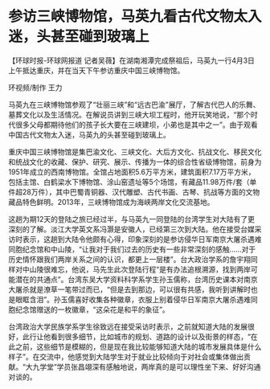 # 参访三峡博物馆，马英九看古代文物太入迷，头甚至碰到玻璃上

【环球时报-环球网报道 记者吴薇】在湖南湘潭完成祭祖后，马英九一行4月3日上午抵达重庆，并在当天下午参访重庆中国三峡博物馆。

环视频/制作 王力

马英九在三峡博物馆参观了“壮丽三峡”和“远古巴渝”展厅，了解古代巴人的乐舞、墓葬文化以及生活情况。在解说员讲到三峡大坝工程时，他开玩笑地说，“那个时代很多父母都期待他们的孩子长大要在三峡建坝，小弟也是其中之一”。由于观看中国古代文物太入迷，马英九的头甚至碰到玻璃上。

重庆中国三峡博物馆是集巴渝文化、三峡文化、大后方文化、抗战文化、移民文化和统战文化的收藏、保护、研究、展示、传播为一体的综合性省级博物馆，前身为1951年成立的西南博物馆。全馆占地面积5.6万平方米，建筑面积7.17万平方米，包括主馆、白鹤梁水下博物馆、涂山窑遗址等5个场馆，有藏品11.98万件/套（单件超28万件），其中巴蜀青铜器、汉代雕塑、古代书画、古琴、抗战等方面的文物藏品特色鲜明。2013年，三峡博物馆成为海峡两岸文化交流基地。

这趟为期12天的登陆之旅已经过半，与马英九一同登陆的台湾学生对大陆有了更深刻的了解。淡江大学英文系冯灏是安徽人，已经第三次到大陆。他在接受台媒采访时表示，这趟到大陆令他颇有心得，印象深刻的是参访侵华日军南京大屠杀遇难同胞纪念馆和中山陵，“让我对于我们过去的历史有一些非常深刻的感触……对于历史情怀跟我们两岸关系之间的认识，都更上一层楼”。台大政治学系的詹宇翔同样对中山陵很难忘，他说，马先生此次登陆行程“是有办法追根溯源，找到两岸可能潜在的共通点”。台湾东吴大学资料科学系学生孙玉儒称，台湾历史课本对南京大屠杀就是潦草一笔带过而已，“但是去到那边，可以很有共感，我听到讲解时也是眼眶含泪”。孙玉儒喜好收集各种徽章，衣服上别着侵华日军南京大屠杀遇难同胞纪念馆赠送的一枚徽章，“这朵花是和平的象征”。

台湾政治大学民族学系学生徐致远在接受采访时表示，之前就知道大陆的发展很好，此行让他看到很多细节，比如城市的规划、道路的设计以及街景的样态，“在此之前，这些细节是模糊的，但是现在我比较能够知道大陆的城市发展具体是什么样子”。在交流中，他感觉到大陆学生对于就业比较倾向于对社会或集体做出贡献。“大九学堂”学员张昌翊深有感触地说，两岸真的是可以理性坐下来、好好沟通对谈的。

